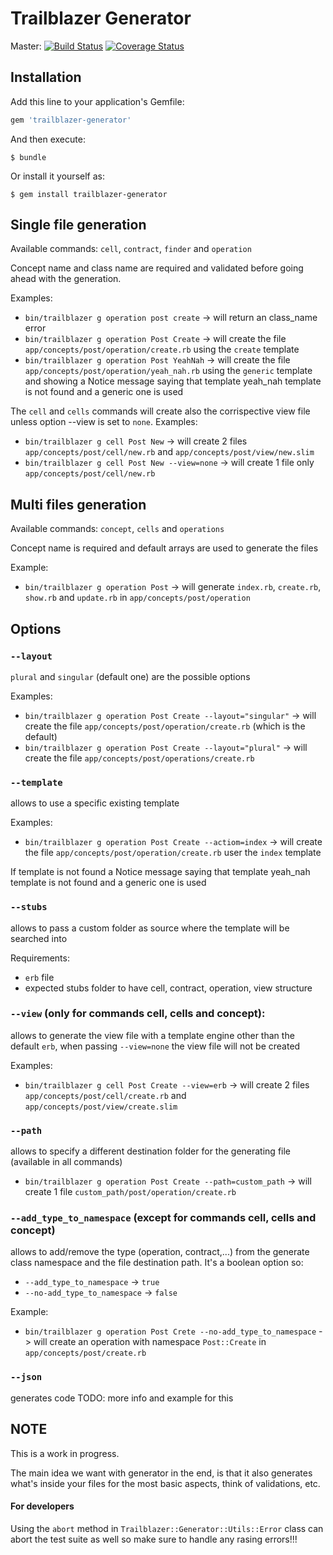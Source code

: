 # Trailblazer Generator
Master: [![Build Status](https://travis-ci.org/trailblazer/trailblazer-generator.svg)](https://travis-ci.org/trailblazer/trailblazer-generator)
[![Coverage Status](https://coveralls.io/repos/github/trailblazer/trailblazer-generator/badge.svg?branch=master)](https://coveralls.io/github/trailblazer/trailblazer-generator?branch=master)

## Installation

Add this line to your application's Gemfile:

```ruby
gem 'trailblazer-generator'
```

And then execute:

    $ bundle

Or install it yourself as:

    $ gem install trailblazer-generator

## Single file generation

Available commands: `cell`, `contract`, `finder` and `operation`

Concept name and class name are required and validated before going ahead with the generation.

Examples:
- `bin/trailblazer g operation post create` -> will return an class_name error
- `bin/trailblazer g operation Post Create` -> will create the file `app/concepts/post/operation/create.rb` using the `create` template
- `bin/trailblazer g operation Post YeahNah` -> will create the file `app/concepts/post/operation/yeah_nah.rb` using the `generic` template and showing a Notice message saying that template yeah_nah template is not found and a generic one is used

The `cell` and `cells` commands will create also the corrispective view file unless option --view is set to `none`.
Examples:
- `bin/trailblazer g cell Post New` -> will create 2 files `app/concepts/post/cell/new.rb` and `app/concepts/post/view/new.slim`
- `bin/trailblazer g cell Post New --view=none` -> will create 1 file only `app/concepts/post/cell/new.rb`

## Multi files generation

Available commands: `concept`, `cells` and `operations`

Concept name is required and default arrays are used to generate the files

Example:
- `bin/trailblazer g operation Post` -> will generate `index.rb`, `create.rb`, `show.rb` and `update.rb` in `app/concepts/post/operation`

## Options
### `--layout`
`plural` and `singular` (default one) are the possible options

Examples:
- `bin/trailblazer g operation Post Create --layout="singular"` -> will create the file `app/concepts/post/operation/create.rb` (which is the default)
- `bin/trailblazer g operation Post Create --layout="plural"` -> will create the file `app/concepts/post/operations/create.rb`

### `--template`
allows to use a specific existing template

Examples:
- `bin/trailblazer g operation Post Create --actiom=index` -> will create the file `app/concepts/post/operation/create.rb` user the `index` template

If template is not found a Notice message saying that template yeah_nah template is not found and a generic one is used

### `--stubs`
allows to pass a custom folder as source where the template will be searched into

Requirements:
- `erb` file
- expected stubs folder to have cell, contract, operation, view structure

### `--view` (only for commands cell, cells and concept):
allows to generate the view file with a template engine other than the default `erb`, when passing `--view=none` the view file will not be created

Examples:
- `bin/trailblazer g cell Post Create --view=erb` -> will create 2 files `app/concepts/post/cell/create.rb` and `app/concepts/post/view/create.slim`

### `--path`
allows to specify a different destination folder for the generating file (available in all commands)

- `bin/trailblazer g operation Post Create --path=custom_path` -> will create 1 file `custom_path/post/operation/create.rb`

### `--add_type_to_namespace` (except for commands cell, cells and concept)
allows to add/remove the type (operation, contract,...) from the generate class namespace and the file destination path.
It's a boolean option so:
- `--add_type_to_namespace` -> `true`
- `--no-add_type_to_namespace` -> `false`

Example:
- `bin/trailblazer g operation Post Crete --no-add_type_to_namespace` -> will create an operation with namespace `Post::Create` in `app/concepts/post/create.rb`

### `--json`
generates code
TODO: more info and example for this


## NOTE
This is a work in progress.

The main idea we want with generator in the end, is that it also generates what's inside your files for the most basic aspects, think of validations, etc.

#### For developers
Using the `abort` method in `Trailblazer::Generator::Utils::Error` class can abort the test suite as well so make sure to handle any rasing errors!!!
